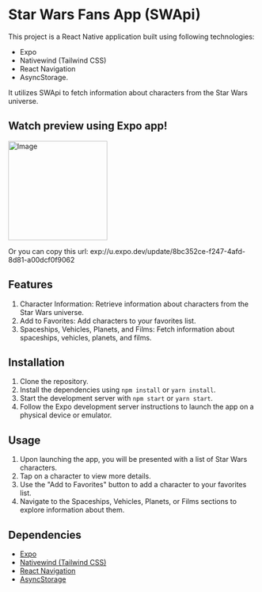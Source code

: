 # Star Wars Fans App (SWApi)

This project is a React Native application built using following technologies:
- Expo
- Nativewind (Tailwind CSS)
- React Navigation
- AsyncStorage. 

It utilizes SWApi to fetch information about characters from the Star Wars universe.

## Watсh preview using Expo app!

<img src="https://github.com/kirill-vypirovskyi/react-native-star-wars-fans/assets/121887457/a7d86a5d-078e-4a58-8e12-619afdd4840c" alt="Image" width="200" height="200">

Or you can copy this url: exp://u.expo.dev/update/8bc352ce-f247-4afd-8d81-a00dcf0f9062

## Features

1. Character Information: Retrieve information about characters from the Star Wars universe.
2. Add to Favorites: Add characters to your favorites list.
3. Spaceships, Vehicles, Planets, and Films: Fetch information about spaceships, vehicles, planets, and films.

## Installation

1. Clone the repository.
2. Install the dependencies using `npm install` or `yarn install`.
3. Start the development server with `npm start` or `yarn start`.
4. Follow the Expo development server instructions to launch the app on a physical device or emulator.

## Usage

1. Upon launching the app, you will be presented with a list of Star Wars characters.
2. Tap on a character to view more details.
3. Use the "Add to Favorites" button to add a character to your favorites list.
4. Navigate to the Spaceships, Vehicles, Planets, or Films sections to explore information about them.

## Dependencies

- [Expo](https://expo.dev/)
- [Nativewind (Tailwind CSS)](https://www.nativewind.dev/)
- [React Navigation](https://reactnavigation.org/)
- [AsyncStorage](https://github.com/react-native-async-storage/async-storage)
